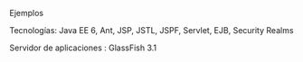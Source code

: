 Ejemplos

Tecnologías: Java EE 6, Ant, JSP, JSTL, JSPF, Servlet, EJB, Security Realms 

Servidor de aplicaciones : GlassFish 3.1
